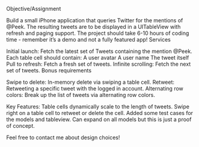 Objective/Assignment

Build a small iPhone application that queries Twitter for the mentions of @Peek.
The resulting tweets are to be displayed in a UITableView with refresh and paging support.
The project should take 6-10 hours of coding time - remember it’s a demo and not a fully featured app!
Services

Initial launch: Fetch the latest set of Tweets containing the mention @Peek. Each table cell should contain:
A user avatar
A user name
The tweet itself
Pull to refresh: Fetch a fresh set of tweets.
Infinite scrolling: Fetch the next set of tweets.
Bonus requirements

Swipe to delete: In-memory delete via swiping a table cell.
Retweet: Retweeting a specific tweet with the logged in account.
Alternating row colors: Break up the list of tweets via alternating row colors.



Key Features:
Table cells dynamically scale to the length of tweets.
Swipe right on a table cell to retweet or delete the cell.
Added some test cases for the models and tableview. Can expand on all models but this is just a proof of concept.

Feel free to contact me about design choices!
